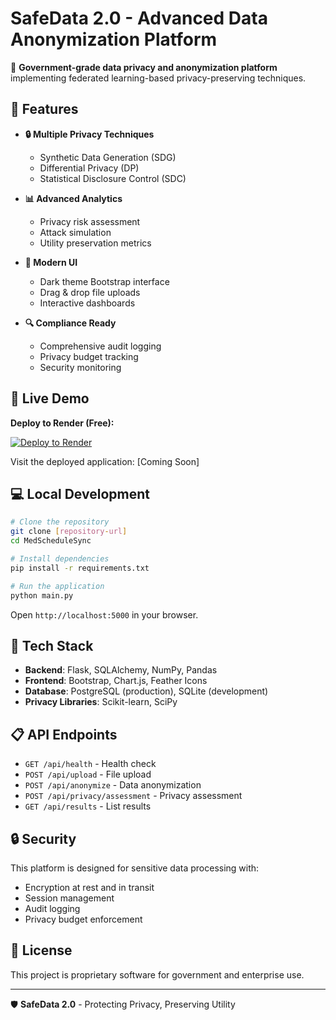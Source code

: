 # SafeData 2.0 - Advanced Data Anonymization Platform

🔐 **Government-grade data privacy and anonymization platform** implementing federated learning-based privacy-preserving techniques.

## 🌟 Features

- **🔒 Multiple Privacy Techniques**
  - Synthetic Data Generation (SDG)
  - Differential Privacy (DP)
  - Statistical Disclosure Control (SDC)

- **📊 Advanced Analytics**
  - Privacy risk assessment
  - Attack simulation
  - Utility preservation metrics

- **🎨 Modern UI**
  - Dark theme Bootstrap interface
  - Drag & drop file uploads
  - Interactive dashboards

- **🔍 Compliance Ready**
  - Comprehensive audit logging
  - Privacy budget tracking
  - Security monitoring

## 🚀 Live Demo

**Deploy to Render (Free):**

[![Deploy to Render](https://render.com/images/deploy-to-render-button.svg)](https://render.com/deploy?repo=https://github.com/Jishnuvpz/safedata-20)

Visit the deployed application: [Coming Soon]

## 💻 Local Development

```bash
# Clone the repository
git clone [repository-url]
cd MedScheduleSync

# Install dependencies
pip install -r requirements.txt

# Run the application
python main.py
```

Open `http://localhost:5000` in your browser.

## 🔧 Tech Stack

- **Backend**: Flask, SQLAlchemy, NumPy, Pandas
- **Frontend**: Bootstrap, Chart.js, Feather Icons
- **Database**: PostgreSQL (production), SQLite (development)
- **Privacy Libraries**: Scikit-learn, SciPy

## 📋 API Endpoints

- `GET /api/health` - Health check
- `POST /api/upload` - File upload
- `POST /api/anonymize` - Data anonymization
- `POST /api/privacy/assessment` - Privacy assessment
- `GET /api/results` - List results

## 🔒 Security

This platform is designed for sensitive data processing with:
- Encryption at rest and in transit
- Session management
- Audit logging
- Privacy budget enforcement

## 📄 License

This project is proprietary software for government and enterprise use.

---

🛡️ **SafeData 2.0** - Protecting Privacy, Preserving Utility

